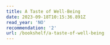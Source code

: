 ```yaml
---
title: A Taste of Well-Being
date: 2023-09-18T10:15:36.891Z
read_year: 'NO'
recommendation: '2'
url: /bookshelf/a-taste-of-well-being
---
```



